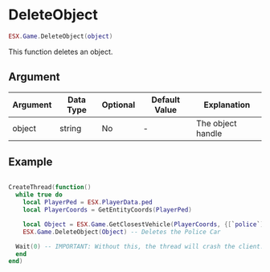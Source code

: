 # DeleteObject

```lua
ESX.Game.DeleteObject(object)
```

This function deletes an object.

## Argument

| Argument | Data Type | Optional | Default Value | Explanation       |
| -------- | --------- | -------- | ------------- | ----------------- |
| object   | string    | No       | -             | The object handle |

## Example

```lua

CreateThread(function()
  while true do
    local PlayerPed = ESX.PlayerData.ped
    local PlayerCoords = GetEntityCoords(PlayerPed)

    local Object = ESX.Game.GetClosestVehicle(PlayerCoords, {[`police`] = true}) -- will grab the closest Police Car to the player
    ESX.Game.DeleteObject(Object) -- Deletes the Police Car

  Wait(0) -- IMPORTANT: Without this, the thread will crash the client.
  end
end)

```
